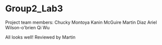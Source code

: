 # Group2_Lab3
Project team members: 
Chucky Montoya 
Kanin McGuire 
Martin Diaz 
Ariel Wilson-o'brien 
Qi Wu

All looks well! Reviewed by Martin
